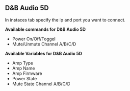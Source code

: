 ## D&B Audio 5D

In instaces tab specify the ip and port you want to connect.

**Available commands for D&B Audio 5D**

- Power On/Off/Toggel
- Mute/Unmute Channel A/B/C/D


**Available Variables for D&B Audio 5D**

- Amp Type
- Amp Name
- Amp Firmware
- Power State
- Mute State Channel A/B/C/D